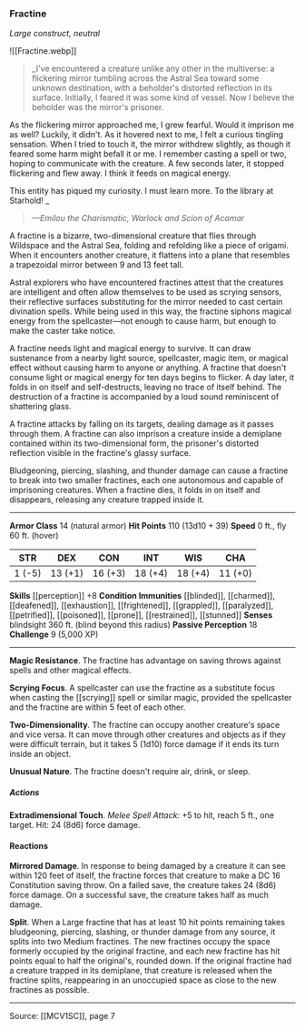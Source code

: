 ### Fractine
_Large construct, neutral_

![[Fractine.webp]]

> _I've encountered a creature unlike any other in the multiverse: a flickering mirror tumbling across the Astral Sea toward some unknown destination, with a beholder's distorted reflection in its surface. Initially, I feared it was some kind of vessel. Now I believe the beholder was the mirror's prisoner.

As the flickering mirror approached me, I grew fearful. Would it imprison me as well? Luckily, it didn't. As it hovered next to me, I felt a curious tingling sensation. When I tried to touch it, the mirror withdrew slightly, as though it feared some harm might befall it or me. I remember casting a spell or two, hoping to communicate with the creature. A few seconds later, it stopped flickering and flew away. I think it feeds on magical energy.

This entity has piqued my curiosity. I must learn more. To the library at Starhold!
_
> _—Emilou the Charismatic, Warlock and Scion of Acamar_

A fractine is a bizarre, two-dimensional creature that flies through Wildspace and the Astral Sea, folding and refolding like a piece of origami. When it encounters another creature, it flattens into a plane that resembles a trapezoidal mirror between 9 and 13 feet tall.

Astral explorers who have encountered fractines attest that the creatures are intelligent and often allow themselves to be used as scrying sensors, their reflective surfaces substituting for the mirror needed to cast certain divination spells. While being used in this way, the fractine siphons magical energy from the spellcaster—not enough to cause harm, but enough to make the caster take notice.

A fractine needs light and magical energy to survive. It can draw sustenance from a nearby light source, spellcaster, magic item, or magical effect without causing harm to anyone or anything. A fractine that doesn't consume light or magical energy for ten days begins to flicker. A day later, it folds in on itself and self-destructs, leaving no trace of itself behind. The destruction of a fractine is accompanied by a loud sound reminiscent of shattering glass.

A fractine attacks by falling on its targets, dealing damage as it passes through them. A fractine can also imprison a creature inside a demiplane contained within its two-dimensional form, the prisoner's distorted reflection visible in the fractine's glassy surface.

Bludgeoning, piercing, slashing, and thunder damage can cause a fractine to break into two smaller fractines, each one autonomous and capable of imprisoning creatures. When a fractine dies, it folds in on itself and disappears, releasing any creature trapped inside it.




---

**Armor Class** 14 (natural armor)
**Hit Points** 110 (13d10 + 39)
**Speed** 0 ft., fly 60 ft. (hover)

| STR     | DEX     | CON     | INT     | WIS     | CHA     |
|---------|---------|---------|---------|---------|---------|
| 1 (-5) | 13 (+1) | 16 (+3) | 18 (+4) | 18 (+4) | 11 (+0) |

**Skills** [[perception]] +8
**Condition Immunities** [[blinded]], [[charmed]], [[deafened]], [[exhaustion]], [[frightened]], [[grappled]], [[paralyzed]], [[petrified]], [[poisoned]], [[prone]], [[restrained]], [[stunned]]
**Senses** blindsight 360 ft. (blind beyond this radius)
**Passive Perception** 18
**Challenge** 9 (5,000 XP)

---

**Magic Resistance**. The fractine has advantage on saving throws against spells and other magical effects.

**Scrying Focus**. A spellcaster can use the fractine as a substitute focus when casting the [[scrying]] spell or similar magic, provided the spellcaster and the fractine are within 5 feet of each other.

**Two-Dimensionality**. The fractine can occupy another creature's space and vice versa. It can move through other creatures and objects as if they were difficult terrain, but it takes 5 (1d10) force damage if it ends its turn inside an object.

**Unusual Nature**. The fractine doesn't require air, drink, or sleep.

##### Actions
**Extradimensional Touch**. _Melee Spell Attack:_ +5 to hit, reach 5 ft., one target. Hit: 24 (8d6) force damage.

#### Reactions
**Mirrored Damage**. In response to being damaged by a creature it can see within 120 feet of itself, the fractine forces that creature to make a DC 16 Constitution saving throw. On a failed save, the creature takes 24 (8d6) force damage. On a successful save, the creature takes half as much damage.

**Split**. When a Large fractine that has at least 10 hit points remaining takes bludgeoning, piercing, slashing, or thunder damage from any source, it splits into two Medium fractines. The new fractines occupy the space formerly occupied by the original fractine, and each new fractine has hit points equal to half the original's, rounded down. If the original fractine had a creature trapped in its demiplane, that creature is released when the fractine splits, reappearing in an unoccupied space as close to the new fractines as possible.


---

Source: [[MCV1SC]], page 7